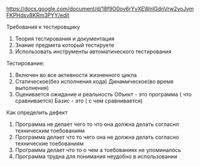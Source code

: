 
https://docs.google.com/document/d/18f9O0ov6rYvXEWnlGdnVrw2yoJymFKPHdsv8KRm3PYY/edit

Требования к тестировщику 

1. Теория тестирования и документация
2. Знание предмета который тестируете
3. Использовать инструменты автоматического тестирования

Тестирование: 
1. Включен во все активности жизненного цикла
2. Статическое(без исполнения кода) Динамическое(во время выполнения)
3. Оценивается ожидание и реальность
   Объект - это программа ( что сравнивается)
   Базис - это  ( с чем сравнивается)

Как определить дефект 
1. Программа не делает чего то что она должна делать согласнл техническим тоебованиям
2. Программа делает что то чего она не должна делать согласно технические тоебованиям
3. Программа делает что то о чем а тоебованиях не упоминалось
4. Программа трудна для понимания неудобно в использовании
